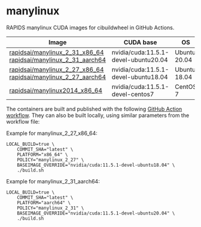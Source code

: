 # manylinux

RAPIDS manylinux CUDA images for cibuildwheel in GitHub Actions.

| Image | CUDA base | OS | GCC | GLIBC |
|-------|---------|---|-|-|
| [rapidsai/manylinux_2_31_x86_64](https://hub.docker.com/r/rapidsai/manylinux_2_31_x86_64)<br>[rapidsai/manylinux_2_31_aarch64](https://hub.docker.com/r/rapidsai/manylinux_2_31_aarch64) | nvidia/cuda:11.5.1-devel-ubuntu20.04 | Ubuntu 20.04 | 9.4.0 | 2.31 |
| [rapidsai/manylinux_2_27_x86_64](https://hub.docker.com/r/rapidsai/manylinux_2_27_x86_64)<br>[rapidsai/manylinux_2_27_aarch64](https://hub.docker.com/r/rapidsai/manylinux_2_27_aarch64) | nvidia/cuda:11.5.1-devel-ubuntu18.04 | Ubuntu 18.04 | 8.4.0 | 2.27 |
| [rapidsai/manylinux2014_x86_64](https://hub.docker.com/r/rapidsai/manylinux2014_x86_64) | nvidia/cuda:11.5.1-devel-centos7 | CentOS 7 | 10.2.1 | 2.17 |

The containers are built and published with the following [GitHub Action workflow](.github/workflows/build-and-publish.yml). They can also be built locally, using similar parameters from the workflow file:

Example for manylinux_2_27_x86_64:
```
LOCAL_BUILD=true \
    COMMIT_SHA="latest" \
    PLATFORM="x86_64" \
    POLICY="manylinux_2_27" \
    BASEIMAGE_OVERRIDE="nvidia/cuda:11.5.1-devel-ubuntu18.04" \
    ./build.sh
```

Example for manylinux_2_31_aarch64:
```
LOCAL_BUILD=true \
    COMMIT_SHA="latest" \
    PLATFORM="aarch64" \
    POLICY="manylinux_2_31" \
    BASEIMAGE_OVERRIDE="nvidia/cuda:11.5.1-devel-ubuntu20.04" \
    ./build.sh
```
